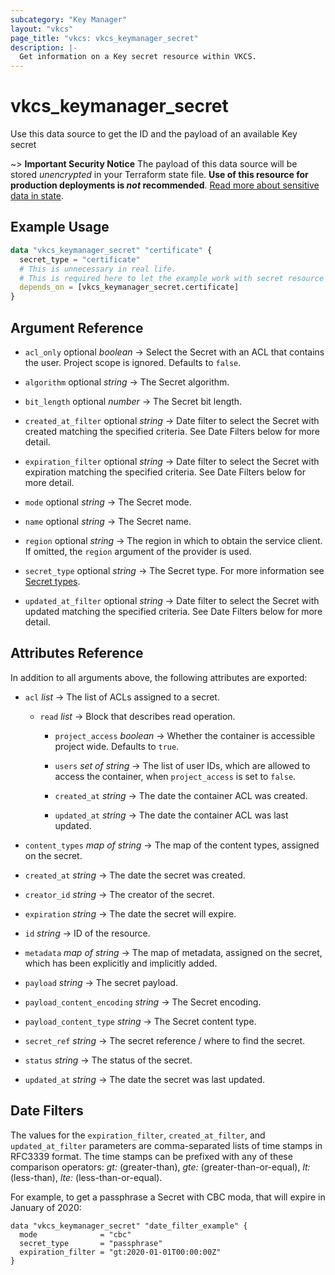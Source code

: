 ```yaml
---
subcategory: "Key Manager"
layout: "vkcs"
page_title: "vkcs: vkcs_keymanager_secret"
description: |-
  Get information on a Key secret resource within VKCS.
---
```


# vkcs_keymanager_secret

Use this data source to get the ID and the payload of an available Key secret

~> **Important Security Notice** The payload of this data source will be stored *unencrypted* in your Terraform state file. **Use of this resource for production deployments is *not* recommended**. [Read more about sensitive data in state](https://www.terraform.io/docs/language/state/sensitive-data.html).

## Example Usage

```terraform
data "vkcs_keymanager_secret" "certificate" {
  secret_type = "certificate"
  # This is unnecessary in real life.
  # This is required here to let the example work with secret resource example. 
  depends_on = [vkcs_keymanager_secret.certificate]
}
```

## Argument Reference
- `acl_only` optional *boolean* &rarr;  Select the Secret with an ACL that contains the user. Project scope is ignored. Defaults to `false`.

- `algorithm` optional *string* &rarr;  The Secret algorithm.

- `bit_length` optional *number* &rarr;  The Secret bit length.

- `created_at_filter` optional *string* &rarr;  Date filter to select the Secret with created matching the specified criteria. See Date Filters below for more detail.

- `expiration_filter` optional *string* &rarr;  Date filter to select the Secret with expiration matching the specified criteria. See Date Filters below for more detail.

- `mode` optional *string* &rarr;  The Secret mode.

- `name` optional *string* &rarr;  The Secret name.

- `region` optional *string* &rarr;  The region in which to obtain the service client. If omitted, the `region` argument of the provider is used.

- `secret_type` optional *string* &rarr;  The Secret type. For more information see [Secret types](https://docs.openstack.org/barbican/latest/api/reference/secret_types.html).

- `updated_at_filter` optional *string* &rarr;  Date filter to select the Secret with updated matching the specified criteria. See Date Filters below for more detail.


## Attributes Reference
In addition to all arguments above, the following attributes are exported:
- `acl`  *list* &rarr;  The list of ACLs assigned to a secret.
    - `read`  *list* &rarr;  Block that describes read operation.
        - `project_access` *boolean* &rarr;  Whether the container is accessible project wide. Defaults to `true`.

        - `users` *set of* *string* &rarr;  The list of user IDs, which are allowed to access the container, when `project_access` is set to `false`.

        - `created_at` *string* &rarr;  The date the container ACL was created.

        - `updated_at` *string* &rarr;  The date the container ACL was last updated.



- `content_types` *map of* *string* &rarr;  The map of the content types, assigned on the secret.

- `created_at` *string* &rarr;  The date the secret was created.

- `creator_id` *string* &rarr;  The creator of the secret.

- `expiration` *string* &rarr;  The date the secret will expire.

- `id` *string* &rarr;  ID of the resource.

- `metadata` *map of* *string* &rarr;  The map of metadata, assigned on the secret, which has been explicitly and implicitly added.

- `payload` *string* &rarr;  The secret payload.

- `payload_content_encoding` *string* &rarr;  The Secret encoding.

- `payload_content_type` *string* &rarr;  The Secret content type.

- `secret_ref` *string* &rarr;  The secret reference / where to find the secret.

- `status` *string* &rarr;  The status of the secret.

- `updated_at` *string* &rarr;  The date the secret was last updated.



## Date Filters

The values for the `expiration_filter`, `created_at_filter`, and
`updated_at_filter` parameters are comma-separated lists of time stamps in
RFC3339 format. The time stamps can be prefixed with any of these comparison
operators: *gt:* (greater-than), *gte:* (greater-than-or-equal), *lt:*
(less-than), *lte:* (less-than-or-equal).

For example, to get a passphrase a Secret with CBC moda, that will expire in
January of 2020:

```hcl
data "vkcs_keymanager_secret" "date_filter_example" {
  mode              = "cbc"
  secret_type       = "passphrase"
  expiration_filter = "gt:2020-01-01T00:00:00Z"
}
```
